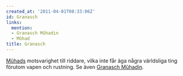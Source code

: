 ```yaml
---
created_at: '2011-04-01T08:33:06Z'
id: Granasch
links:
  mention:
  - Granasch Mûhadin
  - Mûhad
title: Granasch
---
```


[Mûhads] motsvarighet till riddare, vilka inte får äga några världsliga ting förutom vapen och
rustning. Se även [Granasch Mûhadin].

  [Mûhads]: Mûhad
  [Granasch Mûhadin]: Granasch_Mûhadin